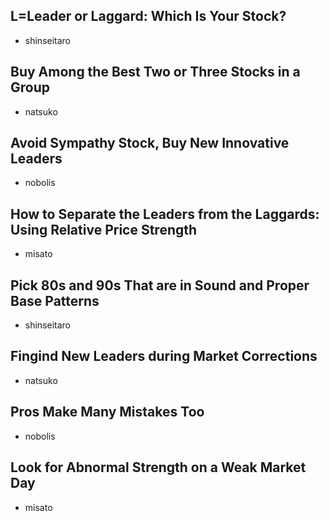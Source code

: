 ## L=Leader or Laggard: Which Is Your Stock?
- shinseitaro

## Buy Among the Best Two or Three Stocks in a Group
- natsuko

## Avoid Sympathy Stock, Buy New Innovative Leaders
- nobolis 

## How to Separate the Leaders from the Laggards: Using Relative Price Strength
- misato

## Pick 80s and 90s That are in Sound and Proper Base Patterns
- shinseitaro

## Fingind New Leaders during Market Corrections
- natsuko 

## Pros Make Many Mistakes Too
- nobolis 

## Look for Abnormal Strength on a Weak Market Day 
- misato

